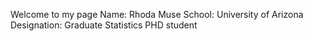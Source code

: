 Welcome to my page
Name: Rhoda Muse
School: University of Arizona
Designation: Graduate Statistics PHD student
